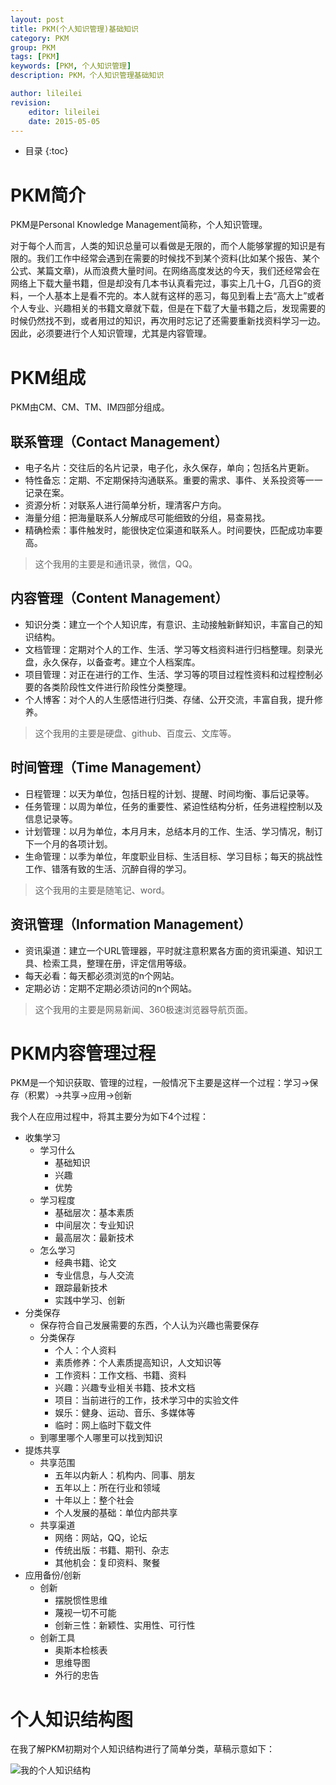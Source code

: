 ```yaml
---
layout: post
title: PKM(个人知识管理)基础知识
category: PKM
group: PKM
tags: [PKM]
keywords: [PKM, 个人知识管理]
description: PKM，个人知识管理基础知识

author: lileilei
revision:
    editor: lileilei
    date: 2015-05-05
---
```


* 目录
{:toc}

# PKM简介

PKM是Personal Knowledge Management简称，个人知识管理。

对于每个人而言，人类的知识总量可以看做是无限的，而个人能够掌握的知识是有限的。我们工作中经常会遇到在需要的时候找不到某个资料(比如某个报告、某个公式、某篇文章)，从而浪费大量时间。在网络高度发达的今天，我们还经常会在网络上下载大量书籍，但是却没有几本书认真看完过，事实上几十G，几百G的资料，一个人基本上是看不完的。本人就有这样的恶习，每见到看上去“高大上”或者个人专业、兴趣相关的书籍文章就下载，但是在下载了大量书籍之后，发现需要的时候仍然找不到，或者用过的知识，再次用时忘记了还需要重新找资料学习一边。因此，必须要进行个人知识管理，尤其是内容管理。

# PKM组成

PKM由CM、CM、TM、IM四部分组成。

## 联系管理（Contact Management）

+ 电子名片：交往后的名片记录，电子化，永久保存，单向；包括名片更新。
+ 特性备忘：定期、不定期保持沟通联系。重要的需求、事件、关系投资等一一记录在案。
+ 资源分析：对联系人进行简单分析，理清客户方向。
+ 海量分组：把海量联系人分解成尽可能细致的分组，易查易找。
+ 精确检索：事件触发时，能很快定位渠道和联系人。时间要快，匹配成功率要高。

> 这个我用的主要是和通讯录，微信，QQ。

## 内容管理（Content Management）

+ 知识分类：建立一个个人知识库，有意识、主动接触新鲜知识，丰富自己的知识结构。
+ 文档管理：定期对个人的工作、生活、学习等文档资料进行归档整理。刻录光盘，永久保存，以备查考。建立个人档案库。
+ 项目管理：对正在进行的工作、生活、学习等的项目过程性资料和过程控制必要的各类阶段性文件进行阶段性分类整理。
+ 个人博客：对个人的人生感悟进行归类、存储、公开交流，丰富自我，提升修养。

> 这个我用的主要是硬盘、github、百度云、文库等。

## 时间管理（Time Management）

+ 日程管理：以天为单位，包括日程的计划、提醒、时间均衡、事后记录等。
+ 任务管理：以周为单位，任务的重要性、紧迫性结构分析，任务进程控制以及信息记录等。
+ 计划管理：以月为单位，本月月末，总结本月的工作、生活、学习情况，制订下一个月的各项计划。
+ 生命管理：以季为单位，年度职业目标、生活目标、学习目标；每天的挑战性工作、错落有致的生活、沉醉自得的学习。

> 这个我用的主要是随笔记、word。

## 资讯管理（Information Management）

+ 资讯渠道：建立一个URL管理器，平时就注意积累各方面的资讯渠道、知识工具、检索工具，整理在册，评定信用等级。
+ 每天必看：每天都必须浏览的n个网站。
+ 定期必访：定期不定期必须访问的n个网站。

> 这个我用的主要是网易新闻、360极速浏览器导航页面。

# PKM内容管理过程

PKM是一个知识获取、管理的过程，一般情况下主要是这样一个过程：学习→保存（积累）→共享→应用→创新

我个人在应用过程中，将其主要分为如下4个过程：

+ 收集学习
    - 学习什么
        * 基础知识
        * 兴趣
        * 优势
    - 学习程度
        * 基础层次：基本素质
        * 中间层次：专业知识
        * 最高层次：最新技术
    - 怎么学习
        * 经典书籍、论文
        * 专业信息，与人交流
        * 跟踪最新技术
        * 实践中学习、创新
+ 分类保存
    - 保存符合自己发展需要的东西，个人认为兴趣也需要保存
    - 分类保存
        * 个人：个人资料
        * 素质修养：个人素质提高知识，人文知识等
        * 工作资料：工作文档、书籍、资料
        * 兴趣：兴趣专业相关书籍、技术文档
        * 项目：当前进行的工作，技术学习中的实验文件
        * 娱乐：健身、运动、音乐、多媒体等
        * 临时：网上临时下载文件
    - 到哪里哪个人哪里可以找到知识
+ 提炼共享
    - 共享范围
        * 五年以内新人：机构内、同事、朋友
        * 五年以上：所在行业和领域
        * 十年以上：整个社会
        * 个人发展的基础：单位内部共享
    - 共享渠道
        * 网络：网站，QQ，论坛
        * 传统出版：书籍、期刊、杂志
        * 其他机会：复印资料、聚餐
+ 应用备份/创新
    - 创新
        * 摆脱惯性思维
        * 蔑视一切不可能
        * 创新三性：新颖性、实用性、可行性
    - 创新工具
        * 奥斯本检核表
        * 思维导图
        * 外行的忠告

# 个人知识结构图

在我了解PKM初期对个人知识结构进行了简单分类，草稿示意如下：

![我的个人知识结构](http://hustlei.qiniudn.com/post.svg)
